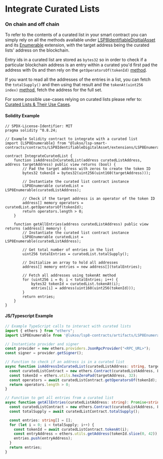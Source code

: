 # Integrate Curated Lists

### On chain and off chain

To refer to the contents of a curated list in your smart contract you can simply rely on all the methods available under [LSP8IdentifiableDigitialAsset](https://github.com/lukso-network/LIPs/blob/main/LSPs/LSP-8-IdentifiableDigitalAsset.md#interface-cheat-sheet) and its [Enumerable](https://github.com/lukso-network/lsp-smart-contracts/blob/develop/packages/lsp8-contracts/contracts/extensions/LSP8Enumerable.sol) extension, with the target address being the curated lists' address on the blockchain.

Entry ids in a curated list are stored as `bytes32` so in order to check if a particular blockchain address is an entry within a curated you'd first pad the address with 0s and then rely on the `getOperatorsOf(tokenId)` [method](https://github.com/lukso-network/LIPs/blob/main/LSPs/LSP-8-IdentifiableDigitalAsset.md#getoperatorsof).&#x20;

If you want to read all the addresses of the entries in a list, you can fetch the `totalSupply()` and then using that result and the `tokenAt(uint256 index)` [method](https://github.com/lukso-network/lsp-smart-contracts/blob/develop/packages/lsp8-contracts/contracts/extensions/LSP8Enumerable.sol#L29C14-L29C36), fetch the address for the full set.

For some possible use-cases relying on curated lists please refer to: [Curated Lists & Their Use Cases](../getting-started/curated-hash-lists-use-cases.md).

#### Solidity Example

```solidity
// SPDX-License-Identifier: MIT
pragma solidity ^0.8.24;

// Example Solidity contract to integrate with a curated list
import {LSP8Enumerable} from "@lukso/lsp-smart-contracts/contracts/LSP8IdentifiableDigitalAsset/extensions/LSP8Enumerable.sol";

contract IntegrateCuratedList {
    function isAddressInCuratedList(address curatedListAddress, address targetAddress) public view returns (bool) {
        // Pad the target address with zeros to create the token ID
        bytes32 tokenId = bytes32(uint256(uint160(targetAddress)));
        
        // Instantiate the curated list contract instance
        LSP8Enumerable curatedList = LSP8Enumerable(curatedListAddress);
        
        // Check if the target address is an operator of the token ID
        address[] memory operators = curatedList.getOperatorsOf(tokenId);
        return operators.length > 0;
    }

    function getAllEntries(address curatedListAddress) public view returns (address[] memory) {
        // Instantiate the curated list contract instance
        LSP8Enumerable curatedList = LSP8Enumerable(curatedListAddress);
        
        // Get total number of entries in the list
        uint256 totalEntries = curatedList.totalSupply();
        
        // Initialize an array to hold all addresses
        address[] memory entries = new address[](totalEntries);
        
        // Fetch all addresses using tokenAt method
        for (uint256 i = 0; i < totalEntries; i++) {
            bytes32 tokenId = curatedList.tokenAt(i);
            entries[i] = address(uint160(uint256(tokenId)));
        }
        return entries;
    }
}
```

#### JS/Typescript Example

```typescript
// Example TypeScript calls to interact with curated lists
import { ethers } from "ethers";
import LSP8Enumerable from '@lukso/lsp8-contracts/artifacts/LSP8Enumerable.json';

// Instantiate provider and signer
const provider = new ethers.providers.JsonRpcProvider("<RPC_URL>");
const signer = provider.getSigner();

// Function to check if an address is in a curated list
async function isAddressInCuratedList(curatedListAddress: string, targetAddress: string): Promise<boolean> {
  const curatedListContract = new ethers.Contract(curatedListAddress, LSP8EnumerableABI, provider);
  const tokenId = ethers.utils.hexZeroPad(targetAddress, 32);
  const operators = await curatedListContract.getOperatorsOf(tokenId);
  return operators.length > 0;
}

// Function to get all entries from a curated list
async function getAllEntries(curatedListAddress: string): Promise<string[]> {
  const curatedListContract = new ethers.Contract(curatedListAddress, LSP8EnumerableABI, provider);
  const totalSupply = await curatedListContract.totalSupply();

  const entries: string[] = [];
  for (let i = 0; i < totalSupply; i++) {
    const tokenId = await curatedListContract.tokenAt(i);
    const entryAddress = ethers.utils.getAddress(tokenId.slice(0, 42));
    entries.push(entryAddress);
  }
  return entries;
}
```
